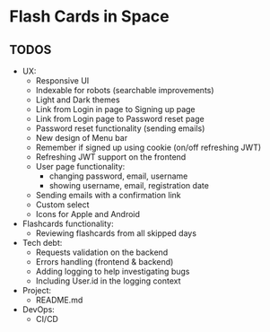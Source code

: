 # Flash Cards in Space

## TODOS

- UX:
  - Responsive UI
  - Indexable for robots (searchable improvements)
  - Light and Dark themes
  - Link from Login in page to Signing up page
  - Link from Login page to Password reset page
  - Password reset functionality (sending emails)
  - New design of Menu bar
  - Remember if signed up using cookie (on/off refreshing JWT)
  - Refreshing JWT support on the frontend
  - User page functionality: 
    - changing password, email, username
    - showing username, email, registration date
  - Sending emails with a confirmation link
  - Custom select
  - Icons for Apple and Android
- Flashcards functionality:
  - Reviewing flashcards from all skipped days
- Tech debt:
  - Requests validation on the backend
  - Errors handling (frontend & backend)
  - Adding logging to help investigating bugs
  - Including User.id in the logging context
- Project:
  - README.md
- DevOps:
  - CI/CD